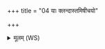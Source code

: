+++
title = "04 याः क्लन्दास्तमिषीचयो"

+++
<details><summary>मूलम् (WS)</summary>

याः क्लन्दास्तमिषीचयो अक्षकामा मनोमुहः ।  
ताभ्यो गन्धर्वपत्नीभ्यो अप्सराभ्योऽकरं नमः ॥ ५ ॥
</details>